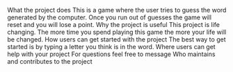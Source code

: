 What the project does
    This is a game where the user tries to guess the word generated by the computer.
    Once you run out of guesses the game will reset and you will lose a point.
Why the project is useful
    This project is life changing. 
    The more time you spend playing this game the more your life will be changed.
How users can get started with the project
    The best way to get started is by typing a letter you think is in the word.
Where users can get help with your project
    For questions feel free to message
Who maintains and contributes to the project
    